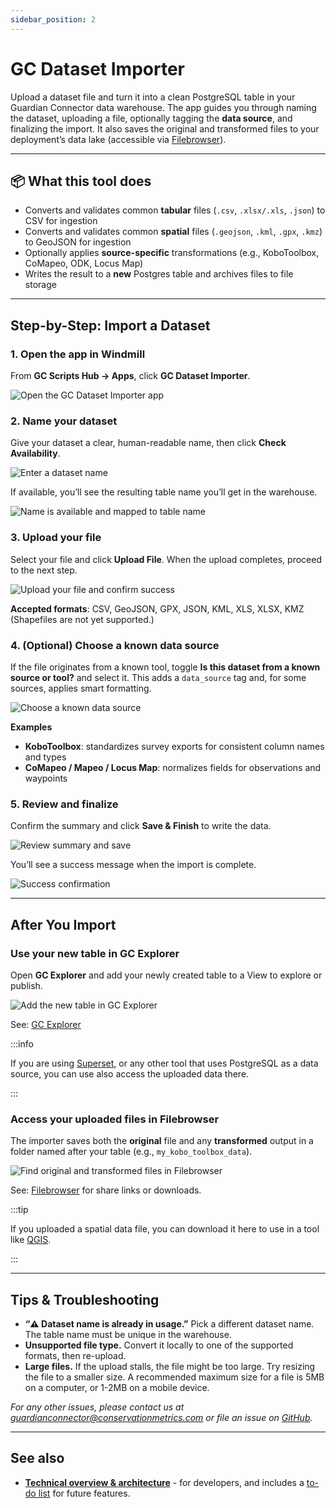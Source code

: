 ```yaml
---
sidebar_position: 2
---
```


# GC Dataset Importer

Upload a dataset file and turn it into a clean PostgreSQL table in your Guardian Connector data warehouse. The app guides you through naming the dataset, uploading a file, optionally tagging the **data source**, and finalizing the import. It also saves the original and transformed files to your deployment’s data lake (accessible via [Filebrowser](/reference/gc-toolkit/filebrowser/)).

---

## 📦 What this tool does

* Converts and validates common **tabular** files (`.csv`, `.xlsx/.xls`, `.json`) to CSV for ingestion
* Converts and validates common **spatial** files (`.geojson`, `.kml`, `.gpx`, `.kmz`) to GeoJSON for ingestion
* Optionally applies **source-specific** transformations (e.g., KoboToolbox, CoMapeo, ODK, Locus Map)
* Writes the result to a **new** Postgres table and archives files to file storage

---

## Step-by-Step: Import a Dataset

### 1. Open the app in Windmill

From **GC Scripts Hub → Apps**, click **GC Dataset Importer**.

![Open the GC Dataset Importer app](./images/dataset-uploader-1.jpg)

### 2. Name your dataset

Give your dataset a clear, human-readable name, then click **Check Availability**.

![Enter a dataset name](./images/dataset-uploader-2.jpg)

If available, you’ll see the resulting table name you’ll get in the warehouse.

![Name is available and mapped to table name](./images/dataset-uploader-3.jpg)

### 3. Upload your file

Select your file and click **Upload File**. When the upload completes, proceed to the next step.

![Upload your file and confirm success](./images/dataset-uploader-4.jpg)

**Accepted formats**: CSV, GeoJSON, GPX, JSON, KML, XLS, XLSX, KMZ
(Shapefiles are not yet supported.)

### 4. (Optional) Choose a known data source

If the file originates from a known tool, toggle **Is this dataset from a known source or tool?** and select it. This adds a `data_source` tag and, for some sources, applies smart formatting.

![Choose a known data source](./images/dataset-uploader-5.jpg)

**Examples**

* **KoboToolbox**: standardizes survey exports for consistent column names and types
* **CoMapeo / Mapeo / Locus Map**: normalizes fields for observations and waypoints

### 5. Review and finalize

Confirm the summary and click **Save & Finish** to write the data.

![Review summary and save](./images/dataset-uploader-6.jpg)

You’ll see a success message when the import is complete.

![Success confirmation](./images/dataset-uploader-7.jpg)

---

## After You Import

### Use your new table in GC Explorer

Open **GC Explorer** and add your newly created table to a View to explore or publish.

![Add the new table in GC Explorer](./images/dataset-uploader-9.jpg)

See: [GC Explorer](/reference/gc-toolkit/gc-explorer/)

:::info

If you are using [Superset](/reference/gc-toolkit/superset/), or any other tool that uses PostgreSQL as a data source, you can use also access the uploaded data there.

:::


### Access your uploaded files in Filebrowser

The importer saves both the **original** file and any **transformed** output in a folder named after your table (e.g., `my_kobo_toolbox_data`).

![Find original and transformed files in Filebrowser](./images/dataset-uploader-8.jpg)

See: [Filebrowser](/reference/gc-toolkit/filebrowser/) for share links or downloads.

:::tip

If you uploaded a spatial data file, you can download it here to use in a tool like [QGIS](/reference/recommended-applications/qgis/).

:::

---

## Tips & Troubleshooting

* **“⚠️ Dataset name is already in usage.”** Pick a different dataset name. The table name must be unique in the warehouse.
* **Unsupported file type.** Convert it locally to one of the supported formats, then re-upload.
* **Large files.** If the upload stalls, the file might be too large. Try resizing the file to a smaller size. A recommended maximum size for a file is 5MB on a computer, or 1-2MB on a mobile device.

_For any other issues, please contact us at [guardianconnector@conservationmetrics.com](mailto:guardianconnector@conservationmetrics.com) or file an issue on [GitHub](https://github.com/ConservationMetrics/gc-scripts-hub/issues)._

---

## See also

* [**Technical overview & architecture**](https://github.com/ConservationMetrics/gc-scripts-hub/blob/main/f/apps/gc_dataset_importer.app/README.md) - for developers, and includes a [to-do list](https://github.com/ConservationMetrics/gc-scripts-hub/blob/main/f/apps/gc_dataset_importer.app/README.md#todo) for future features.
